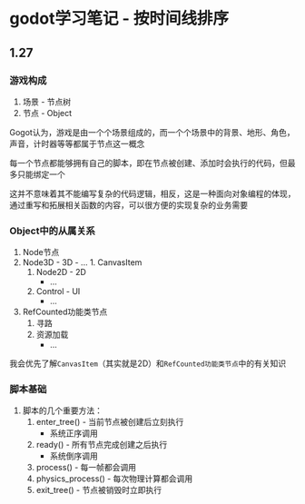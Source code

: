# godot学习笔记 - 按时间线排序

## 1.27

### 游戏构成

1. 场景 - 节点树
2. 节点 - Object

Gogot认为，游戏是由一个个场景组成的，而一个个场景中的背景、地形、角色，声音，计时器等等都属于节点这一概念

每一个节点都能够拥有自己的脚本，即在节点被创建、添加时会执行的代码，但最多只能绑定一个

这并不意味着其不能编写复杂的代码逻辑，相反，这是一种面向对象编程的体现，通过重写和拓展相关函数的内容，可以很方便的实现复杂的业务需要

### Object中的从属关系

1. Node节点
  1. Node3D - 3D
    - ...
	1. CanvasItem
		1. Node2D - 2D
			- ...
		2. Control - UI
			- ...
2. RefCounted功能类节点
	1. 寻路
	2. 资源加载
		- ...

我会优先了解`CanvasItem`（其实就是2D）和`RefCounted功能类节点`中的有关知识

### 脚本基础

1. 脚本的几个重要方法：
	1. enter_tree() - 当前节点被创建后立刻执行
		- 系统正序调用
	2. ready() - 所有节点完成创建之后执行
		- 系统倒序调用
	3. process() - 每一帧都会调用
	4. physics_process() - 每次物理计算都会调用
	5. exit_tree() - 节点被销毁时立即执行